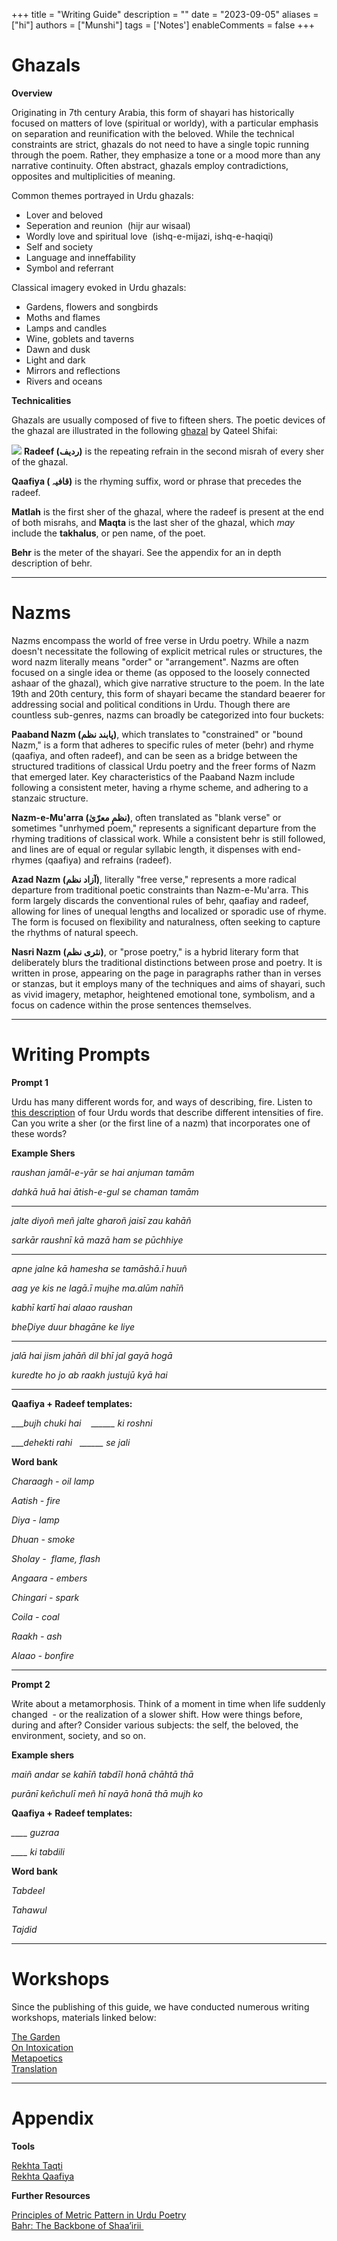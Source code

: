 +++
title = "Writing Guide"
description = ""
date = "2023-09-05"
aliases = ["hi"]
authors = ["Munshi"]
tags = ['Notes']
enableComments = false
+++

# **Ghazals**

 **Overview**


Originating in 7th century Arabia, this form of shayari has historically focused on matters of love (spiritual or worldy), with a particular emphasis on separation and reunification with the beloved. While the technical constraints are strict, ghazals do not need to have a single topic running through the poem. Rather, they emphasize a tone or a mood more than any narrative continuity. Often abstract, ghazals employ contradictions, opposites and multiplicities of meaning.

Common themes portrayed in Urdu ghazals:

- Lover and beloved
- Seperation and reunion  (hijr aur wisaal)
- Wordly love and spiritual love  (ishq-e-mijazi, ishq-e-haqiqi)
- Self and society 
- Language and inneffability
- Symbol and referrant 


Classical imagery evoked in Urdu ghazals:

- Gardens, flowers and songbirds
- Moths and flames
- Lamps and candles
- Wine, goblets and taverns
- Dawn and dusk
- Light and dark
- Mirrors and reflections
- Rivers and oceans 


**Technicalities**


Ghazals are usually composed of five to fifteen shers. The poetic devices of the ghazal are illustrated in the following [ghazal](https://www.rekhta.org/ghazals/haalaat-ke-qadmon-pe-qalandar-nahiin-girtaa-qateel-shifai-ghazals?sort=popularity-desc) by Qateel Shifai:

![](https://lh6.googleusercontent.com/L-kfLNTCQnSQdAoxay325CMvJtiNNPinkPEvROFCnwfw8gmiTpKHNlinstsQ9avhVpidSk9Qppu3vYZWQVRdGFvGTW1Lf7MInCBZisftjeq_QuDYxcRbwEtKSaN8UwuqrqLy7VO4KncZYJPIoLDLcHY)
**Radeef (ردیف)** is the repeating refrain in the second misrah of every sher of the ghazal.

**Qaafiya ( قافیہ)** is the rhyming suffix, word or phrase that precedes the radeef.   

**Matlah** is the first sher of the ghazal, where the radeef is present at the end of both misrahs, and **Maqta** is the last sher of the ghazal, which _may_ include the **takhalus**, or pen name, of the poet.

**Behr** is the meter of the shayari. See the appendix for an in depth description of behr.

****

# **Nazms**

Nazms encompass the world of free verse in Urdu poetry. While a nazm doesn't necessitate the following of explicit metrical rules or structures, the word nazm literally means "order" or "arrangement". Nazms are often focused on a single idea or theme (as opposed to the loosely connected ashaar of the ghazal), which give narrative structure to the poem. In the late 19th and 20th century, this form of shayari became the standard beaerer for addressing social and political conditions in Urdu. Though there are countless sub-genres, nazms can broadly be categorized into four buckets: 

**Paaband Nazm (پابند نظم)**, which translates to "constrained" or "bound Nazm," is a form that adheres to specific rules of meter (behr) and rhyme (qaafiya, and often radeef), and can be seen as a bridge between the structured traditions of classical Urdu poetry and the freer forms of Nazm that emerged later. Key characteristics of the Paaband Nazm include following a consistent meter, having a rhyme scheme, and adhering to a stanzaic structure.   

**Nazm-e-Mu'arra (نظمِ معرّیٰ)**, often translated as "blank verse" or sometimes "unrhymed poem," represents a significant departure from the rhyming traditions of classical work. While a consistent behr is still followed, and lines are of equal or regular syllabic length, it dispenses with end-rhymes (qaafiya) and refrains (radeef).

**Azad Nazm (آزاد نظم)**, literally "free verse," represents a more radical departure from traditional poetic constraints than Nazm-e-Mu'arra. This form largely discards the conventional rules of behr, qaafiay and radeef, allowing for lines of unequal lengths and localized or sporadic use of rhyme. The form is focused on flexibility and naturalness, often seeking to capture the rhythms of natural speech.

**Nasri Nazm (نثری نظم)**, or "prose poetry," is a hybrid literary form that deliberately blurs the traditional distinctions between prose and poetry. It is written in prose, appearing on the page in paragraphs rather than in verses or stanzas, but it employs many of the techniques and aims of shayari, such as vivid imagery, metaphor, heightened emotional tone, symbolism, and a focus on cadence within the prose sentences themselves.   

****


# **Writing Prompts**

**Prompt 1** 

Urdu has many different words for, and ways of describing, fire. Listen to [this description](https://open.spotify.com/episode/5Tv4XP2gZK02r5jso3m6zK?si=7665e4c3621149d3) of four Urdu words that describe different intensities of fire. Can you write a sher (or the first line of a nazm) that incorporates one of these words? 

**Example Shers**

_raushan jamāl-e-yār se hai anjuman tamām_

_dahkā huā hai ātish-e-gul se chaman tamām_

****

_jalte diyoñ meñ jalte gharoñ jaisī zau kahāñ_

_sarkār raushnī kā mazā ham se pūchhiye_

****

_apne jalne kā hamesha se tamāshā.ī huuñ_

_aag ye kis ne lagā.ī mujhe ma.alūm nahīñ_

_kabhī kartī hai alaao raushan_

_bheḌiye duur bhagāne ke liye_

****

_jalā hai jism jahāñ dil bhī jal gayā hogā_

_kuredte ho jo ab raakh justujū kyā hai_

****

**Qaafiya + Radeef templates:**

____bujh chuki hai_    __\_\_\_\_\_ ki roshni_

____dehekti rahi_   __\_\_\_\_\_ se jali_


**Word bank**

_Charaagh - oil lamp_

_Aatish - fire_

_Diya - lamp_

_Dhuan - smoke_

_Sholay -  flame, flash_

_Angaara - embers_

_Chingari - spark_

_Coila - coal_

_Raakh - ash_

_Alaao - bonfire_

****


**Prompt 2** 

Write about a metamorphosis. Think of a moment in time when life suddenly changed  - or the realization of a slower shift. How were things before, during and after? Consider various subjects: the self, the beloved, the environment, society, and so on. 


**Example shers**

_maiñ andar se kahīñ tabdīl honā chāhtā thā_ 

_purānī keñchulī meñ hī nayā honā thā mujh ko_ 


**Qaafiya + Radeef templates:**

_\_\_\_\_ guzraa_

_\_\_\_\_ ki tabdili_ 


**Word bank**


_Tabdeel_

_Tahawul_

_Tajdid_ 

****

# **Workshops**

Since the publishing of this guide, we have conducted numerous writing workshops, materials linked below:

[The Garden](https://rumuuz.org/notes/garden/) \
[On Intoxication](https://rumuuz.org/notes/intoxication/) \
[Metapoetics](https://rumuuz.org/notes/metapoetics/) \
[Translation](https://rumuuz.org/notes/translation/)

****

# **Appendix**

**Tools**

[Rekhta Taqti](https://rekhta.org/taqti?_ga=2.255774862.709840738.1690219100-1413768492.1688071477) \
[Rekhta Qaafiya](https://www.rekhta.org/qaafiya)

**Further Resources**

[Principles of Metric Pattern in Urdu Poetry](https://www.rekhta.org/Ilm-E-Arooz) \
[Bahr: The Backbone of Shaa’irii ](https://alt.language.urdu.poetry.narkive.com/5JKvFNfp/urdu-bahrs-structure-and-history)

